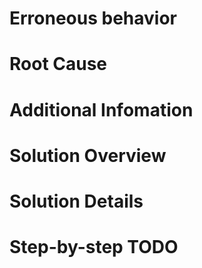 # Erroneous behavior

# Root Cause

# Additional Infomation

# Solution Overview

# Solution Details

# Step-by-step TODO